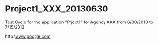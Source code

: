 Project1_XXX_20130630
=====================

Test Cycle for the application "Prject1" for Agency XXX from 6/30/2013 to 7/15/2013

http:\\www.google.com

